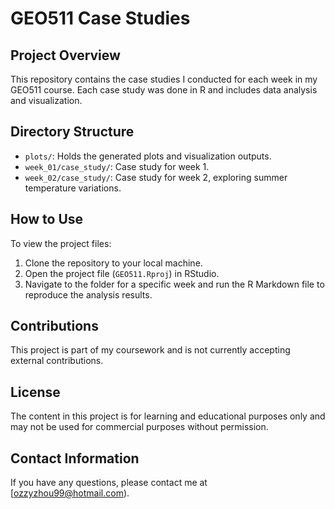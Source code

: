 # GEO511 Case Studies

## Project Overview
This repository contains the case studies I conducted for each week in my GEO511 course. Each case study was done in R and includes data analysis and visualization.

## Directory Structure
- `plots/`: Holds the generated plots and visualization outputs.
- `week_01/case_study/`: Case study for week 1.
- `week_02/case_study/`: Case study for week 2, exploring summer temperature variations.

## How to Use
To view the project files:
1. Clone the repository to your local machine.
2. Open the project file (`GEO511.Rproj`) in RStudio.
3. Navigate to the folder for a specific week and run the R Markdown file to reproduce the analysis results.

## Contributions
This project is part of my coursework and is not currently accepting external contributions.

## License
The content in this project is for learning and educational purposes only and may not be used for commercial purposes without permission.

## Contact Information
If you have any questions, please contact me at [ozzyzhou99@hotmail.com).

